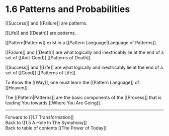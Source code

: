 # 1.6 Patterns and Probabilities

[[Success]] and [[Failure]] are patterns. 

[[Life]] and [[Death]] are patterns. 

[[Pattern|Patterns]] exist in a [[Pattern Language|Language of Patterns]]. 

[[Failure]] and [[Death]] are what logically and inextricably lie at the end of a set of [[Anti-Good]] [[Patterns of Death]]. 

[[Success]] and [[Life]] are what logically and inextricably lie at the end of a set of [[Good]] [[Patterns of Life]].  

To Know the [[Way]], one must learn the [[Pattern Language]] of [[Heaven]]. 

The [[Pattern|Patterns]] are the basic components of the [[Process]] that is leading You towards [[Where You Are Going]]. 

___

Forward to [[1.7 Transformation]]  
Back to [[1.5 A Hole In The Symphony]]  
Back to table of contents [[The Power of Today]]  